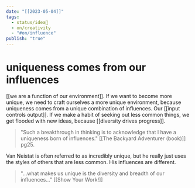 ```yaml
---
date: "[[2023-05-04]]"
tags:
  - status/idea🌱
  - on/creativity
  - "#on/influence"
publish: "true"
---
```

# uniqueness comes from our influences


[[we are a function of our environment]]. 
If we want to become more unique, we need to craft ourselves a more unique environment, because uniqueness comes from a unique combination of influences. Our [[input controls output]]. If we make a habit of seeking out less common things, we get flooded with new ideas, because [[diversity drives progress]]. 


> "Such a breakthrough in thinking is to acknowledge that I have a uniqueness born of influences." [[The Backyard Adventurer (book)]] pg25. 

Van Neistat is often referred to as incredibly unique, but he really just uses the styles of others that are less common. His influences are different.

> "...what makes us unique is the diversity and breadth of our influences..." [[Show Your Work!]]

